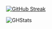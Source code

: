 [![GitHub Streak](http://github-readme-streak-stats.herokuapp.com?user=d-sanderson&theme=prussian)](https://git.io/streak-stats)


![GHStats](https://github-readme-stats.vercel.app/api?username=d-sanderson&count_private=true&show_icons=true&theme=tokyonight)

